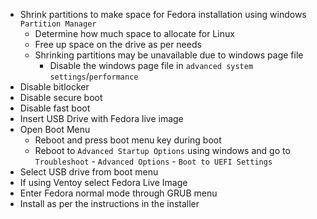 - Shrink partitions to make space for Fedora installation using windows `Partition Manager`
	- Determine how much space to allocate for Linux
	- Free up space on the drive as per needs
	- Shrinking partitions may be unavailable due to windows page file
		- Disable the windows page file in `advanced system settings`/`performance`
- Disable bitlocker
- Disable secure boot
- Disable fast boot
- Insert USB Drive with Fedora live image
- Open Boot Menu
	- Reboot and press boot menu key during boot
	- Reboot to `Advanced Startup Options` using windows and go to `Troubleshoot` - `Advanced Options` - `Boot to UEFI Settings`
- Select USB drive from boot menu
- If using Ventoy select Fedora Live Image
- Enter Fedora normal mode through GRUB menu
- Install as per the instructions in the installer